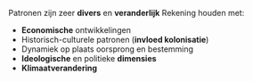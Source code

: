 Patronen zijn zeer **divers** en **veranderlijk**
Rekening houden met:
- **Economische** ontwikkelingen
- Historisch-culturele patronen (**invloed kolonisatie**)
- Dynamiek op plaats oorsprong en bestemming
- **Ideologische** en politieke **dimensies**
- **Klimaatverandering**